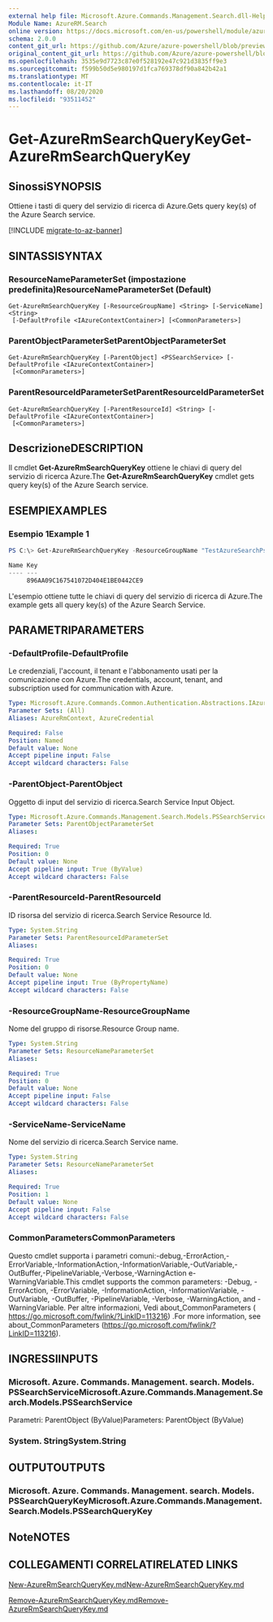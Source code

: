 ```yaml
---
external help file: Microsoft.Azure.Commands.Management.Search.dll-Help.xml
Module Name: AzureRM.Search
online version: https://docs.microsoft.com/en-us/powershell/module/azurerm.search/get-azurermsearchquerykey
schema: 2.0.0
content_git_url: https://github.com/Azure/azure-powershell/blob/preview/src/ResourceManager/Search/Commands.Management.Search/help/Get-AzureRmSearchQueryKey.md
original_content_git_url: https://github.com/Azure/azure-powershell/blob/preview/src/ResourceManager/Search/Commands.Management.Search/help/Get-AzureRmSearchQueryKey.md
ms.openlocfilehash: 3535e9d7723c87e0f528192e47c921d3835ff9e3
ms.sourcegitcommit: f599b50d5e980197d1fca769378df90a842b42a1
ms.translationtype: MT
ms.contentlocale: it-IT
ms.lasthandoff: 08/20/2020
ms.locfileid: "93511452"
---
```

# <span data-ttu-id="49b0e-101">Get-AzureRmSearchQueryKey</span><span class="sxs-lookup"><span data-stu-id="49b0e-101">Get-AzureRmSearchQueryKey</span></span>

## <span data-ttu-id="49b0e-102">Sinossi</span><span class="sxs-lookup"><span data-stu-id="49b0e-102">SYNOPSIS</span></span>
<span data-ttu-id="49b0e-103">Ottiene i tasti di query del servizio di ricerca di Azure.</span><span class="sxs-lookup"><span data-stu-id="49b0e-103">Gets query key(s) of the Azure Search service.</span></span>

[!INCLUDE [migrate-to-az-banner](../../includes/migrate-to-az-banner.md)]

## <span data-ttu-id="49b0e-104">SINTASSI</span><span class="sxs-lookup"><span data-stu-id="49b0e-104">SYNTAX</span></span>

### <span data-ttu-id="49b0e-105">ResourceNameParameterSet (impostazione predefinita)</span><span class="sxs-lookup"><span data-stu-id="49b0e-105">ResourceNameParameterSet (Default)</span></span>
```
Get-AzureRmSearchQueryKey [-ResourceGroupName] <String> [-ServiceName] <String>
 [-DefaultProfile <IAzureContextContainer>] [<CommonParameters>]
```

### <span data-ttu-id="49b0e-106">ParentObjectParameterSet</span><span class="sxs-lookup"><span data-stu-id="49b0e-106">ParentObjectParameterSet</span></span>
```
Get-AzureRmSearchQueryKey [-ParentObject] <PSSearchService> [-DefaultProfile <IAzureContextContainer>]
 [<CommonParameters>]
```

### <span data-ttu-id="49b0e-107">ParentResourceIdParameterSet</span><span class="sxs-lookup"><span data-stu-id="49b0e-107">ParentResourceIdParameterSet</span></span>
```
Get-AzureRmSearchQueryKey [-ParentResourceId] <String> [-DefaultProfile <IAzureContextContainer>]
 [<CommonParameters>]
```

## <span data-ttu-id="49b0e-108">Descrizione</span><span class="sxs-lookup"><span data-stu-id="49b0e-108">DESCRIPTION</span></span>
<span data-ttu-id="49b0e-109">Il cmdlet **Get-AzureRmSearchQueryKey** ottiene le chiavi di query del servizio di ricerca Azure.</span><span class="sxs-lookup"><span data-stu-id="49b0e-109">The **Get-AzureRmSearchQueryKey** cmdlet gets query key(s) of the Azure Search service.</span></span>

## <span data-ttu-id="49b0e-110">ESEMPI</span><span class="sxs-lookup"><span data-stu-id="49b0e-110">EXAMPLES</span></span>

### <span data-ttu-id="49b0e-111">Esempio 1</span><span class="sxs-lookup"><span data-stu-id="49b0e-111">Example 1</span></span>
```powershell
PS C:\> Get-AzureRmSearchQueryKey -ResourceGroupName "TestAzureSearchPsGroup" -ServiceName "pstestazuresearch01"

Name Key                             
---- ---                             
     896AA09C167541072D404E1BE0442CE9
```

<span data-ttu-id="49b0e-112">L'esempio ottiene tutte le chiavi di query del servizio di ricerca di Azure.</span><span class="sxs-lookup"><span data-stu-id="49b0e-112">The example gets all query key(s) of the Azure Search Service.</span></span>

## <span data-ttu-id="49b0e-113">PARAMETRI</span><span class="sxs-lookup"><span data-stu-id="49b0e-113">PARAMETERS</span></span>

### <span data-ttu-id="49b0e-114">-DefaultProfile</span><span class="sxs-lookup"><span data-stu-id="49b0e-114">-DefaultProfile</span></span>
<span data-ttu-id="49b0e-115">Le credenziali, l'account, il tenant e l'abbonamento usati per la comunicazione con Azure.</span><span class="sxs-lookup"><span data-stu-id="49b0e-115">The credentials, account, tenant, and subscription used for communication with Azure.</span></span>

```yaml
Type: Microsoft.Azure.Commands.Common.Authentication.Abstractions.IAzureContextContainer
Parameter Sets: (All)
Aliases: AzureRmContext, AzureCredential

Required: False
Position: Named
Default value: None
Accept pipeline input: False
Accept wildcard characters: False
```

### <span data-ttu-id="49b0e-116">-ParentObject</span><span class="sxs-lookup"><span data-stu-id="49b0e-116">-ParentObject</span></span>
<span data-ttu-id="49b0e-117">Oggetto di input del servizio di ricerca.</span><span class="sxs-lookup"><span data-stu-id="49b0e-117">Search Service Input Object.</span></span>

```yaml
Type: Microsoft.Azure.Commands.Management.Search.Models.PSSearchService
Parameter Sets: ParentObjectParameterSet
Aliases:

Required: True
Position: 0
Default value: None
Accept pipeline input: True (ByValue)
Accept wildcard characters: False
```

### <span data-ttu-id="49b0e-118">-ParentResourceId</span><span class="sxs-lookup"><span data-stu-id="49b0e-118">-ParentResourceId</span></span>
<span data-ttu-id="49b0e-119">ID risorsa del servizio di ricerca.</span><span class="sxs-lookup"><span data-stu-id="49b0e-119">Search Service Resource Id.</span></span>

```yaml
Type: System.String
Parameter Sets: ParentResourceIdParameterSet
Aliases:

Required: True
Position: 0
Default value: None
Accept pipeline input: True (ByPropertyName)
Accept wildcard characters: False
```

### <span data-ttu-id="49b0e-120">-ResourceGroupName</span><span class="sxs-lookup"><span data-stu-id="49b0e-120">-ResourceGroupName</span></span>
<span data-ttu-id="49b0e-121">Nome del gruppo di risorse.</span><span class="sxs-lookup"><span data-stu-id="49b0e-121">Resource Group name.</span></span>

```yaml
Type: System.String
Parameter Sets: ResourceNameParameterSet
Aliases:

Required: True
Position: 0
Default value: None
Accept pipeline input: False
Accept wildcard characters: False
```

### <span data-ttu-id="49b0e-122">-ServiceName</span><span class="sxs-lookup"><span data-stu-id="49b0e-122">-ServiceName</span></span>
<span data-ttu-id="49b0e-123">Nome del servizio di ricerca.</span><span class="sxs-lookup"><span data-stu-id="49b0e-123">Search Service name.</span></span>

```yaml
Type: System.String
Parameter Sets: ResourceNameParameterSet
Aliases:

Required: True
Position: 1
Default value: None
Accept pipeline input: False
Accept wildcard characters: False
```

### <span data-ttu-id="49b0e-124">CommonParameters</span><span class="sxs-lookup"><span data-stu-id="49b0e-124">CommonParameters</span></span>
<span data-ttu-id="49b0e-125">Questo cmdlet supporta i parametri comuni:-debug,-ErrorAction,-ErrorVariable,-InformationAction,-InformationVariable,-OutVariable,-OutBuffer,-PipelineVariable,-Verbose,-WarningAction e-WarningVariable.</span><span class="sxs-lookup"><span data-stu-id="49b0e-125">This cmdlet supports the common parameters: -Debug, -ErrorAction, -ErrorVariable, -InformationAction, -InformationVariable, -OutVariable, -OutBuffer, -PipelineVariable, -Verbose, -WarningAction, and -WarningVariable.</span></span> <span data-ttu-id="49b0e-126">Per altre informazioni, Vedi about_CommonParameters ( https://go.microsoft.com/fwlink/?LinkID=113216) .</span><span class="sxs-lookup"><span data-stu-id="49b0e-126">For more information, see about_CommonParameters (https://go.microsoft.com/fwlink/?LinkID=113216).</span></span>

## <span data-ttu-id="49b0e-127">INGRESSI</span><span class="sxs-lookup"><span data-stu-id="49b0e-127">INPUTS</span></span>

### <span data-ttu-id="49b0e-128">Microsoft. Azure. Commands. Management. search. Models. PSSearchService</span><span class="sxs-lookup"><span data-stu-id="49b0e-128">Microsoft.Azure.Commands.Management.Search.Models.PSSearchService</span></span>
<span data-ttu-id="49b0e-129">Parametri: ParentObject (ByValue)</span><span class="sxs-lookup"><span data-stu-id="49b0e-129">Parameters: ParentObject (ByValue)</span></span>

### <span data-ttu-id="49b0e-130">System. String</span><span class="sxs-lookup"><span data-stu-id="49b0e-130">System.String</span></span>

## <span data-ttu-id="49b0e-131">OUTPUT</span><span class="sxs-lookup"><span data-stu-id="49b0e-131">OUTPUTS</span></span>

### <span data-ttu-id="49b0e-132">Microsoft. Azure. Commands. Management. search. Models. PSSearchQueryKey</span><span class="sxs-lookup"><span data-stu-id="49b0e-132">Microsoft.Azure.Commands.Management.Search.Models.PSSearchQueryKey</span></span>

## <span data-ttu-id="49b0e-133">Note</span><span class="sxs-lookup"><span data-stu-id="49b0e-133">NOTES</span></span>

## <span data-ttu-id="49b0e-134">COLLEGAMENTI CORRELATI</span><span class="sxs-lookup"><span data-stu-id="49b0e-134">RELATED LINKS</span></span>

[<span data-ttu-id="49b0e-135">New-AzureRmSearchQueryKey.md</span><span class="sxs-lookup"><span data-stu-id="49b0e-135">New-AzureRmSearchQueryKey.md</span></span>](./New-AzureRmSearchQueryKey.md)

[<span data-ttu-id="49b0e-136">Remove-AzureRmSearchQueryKey.md</span><span class="sxs-lookup"><span data-stu-id="49b0e-136">Remove-AzureRmSearchQueryKey.md</span></span>](./Remove-AzureRmSearchQueryKey.md)
